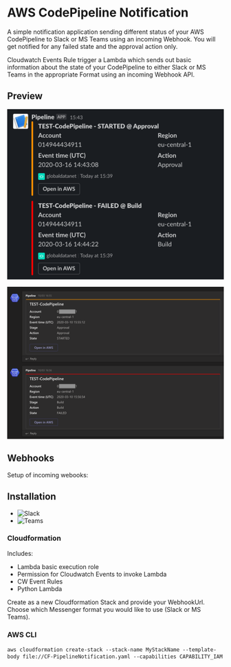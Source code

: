 # AWS CodePipeline Notification

A simple notification application sending different status of your AWS CodePipeline to Slack or MS Teams using an incoming Webhook. You will get notified for any failed state and the approval action only.

Cloudwatch Events Rule trigger a Lambda which sends out basic information about the state of your CodePipeline to either Slack or MS Teams in the appropriate Format using an incoming Webhook API.

## Preview
![Slack](/slack-screenshot.png)

![MS Teams](/msteams-screenshot.png)

## Webhooks

Setup of incoming webooks:


## Installation
- ![Slack](https://api.slack.com/messaging/webhooks)
- ![Teams](https://docs.microsoft.com/en-us/microsoftteams/platform/webhooks-and-connectors/how-to/add-incoming-webhook)

### Cloudformation

Includes:

- Lambda basic execution role
- Permission for Cloudwatch Events to invoke Lambda
- CW Event Rules
- Python Lambda

Create as a new Cloudformation Stack and provide your WebhookUrl. Choose which Messenger format you would like to use (Slack or MS Teams).

### AWS CLI
```
aws cloudformation create-stack --stack-name MyStackName --template-body file://CF-PipelineNotification.yaml --capabilities CAPABILITY_IAM
```
